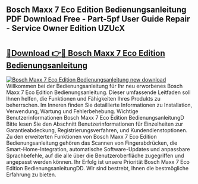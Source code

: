 ## Bosch Maxx 7 Eco Edition Bedienungsanleitung PDF Download Free - Part-5pf User Guide Repair - Service Owner Edition UZUcX

# <h2><a href="http://df4wm5.blite.top/?on=Bosch+Maxx+7+Eco+Edition+Bedienungsanleitung">🔗Download 👉🔴 Bosch Maxx 7 Eco Edition Bedienungsanleitung</a></h2>

[![Bosch Maxx 7 Eco Edition Bedienungsanleitung new download](https://i.imgur.com/lujVjoI.png)](http://df4wm5.blite.top/?on=Bosch+Maxx+7+Eco+Edition+Bedienungsanleitung)
Willkommen bei der Bedienungsanleitung für Ihr neu erworbenes Bosch Maxx 7 Eco Edition Bedienungsanleitung. Dieser umfassende Leitfaden soll Ihnen helfen, die Funktionen und Fähigkeiten Ihres Produkts zu beherrschen. Im Inneren finden Sie detaillierte Informationen zu Installation, Verwendung, Wartung und Fehlerbehebung. Wichtige Benutzerinformationen Bosch Maxx 7 Eco Edition BedienungsanleitungD Bitte lesen Sie den Abschnitt Benutzerinformationen für Einzelheiten zur Garantieabdeckung, Registrierungsverfahren, und Kundendienstoptionen. Zu den erweiterten Funktionen von Bosch Maxx 7 Eco Edition Bedienungsanleitung gehören das Scannen von Fingerabdrücken, die Smart-Home-Integration, automatische Software-Updates und anpassbare Sprachbefehle, auf die alle über die Benutzeroberfläche zugegriffen und angepasst werden können. Ihr Erfolg ist unsere Priorität Bosch Maxx 7 Eco Edition BedienungsanleitungDD. Wir sind bestrebt, Ihnen die bestmögliche Erfahrung zu bieten.
